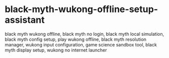 # black-myth-wukong-offline-setup-assistant
black myth wukong offline, black myth no login, black myth local simulation, black myth config setup, play wukong offline, black myth resolution manager, wukong input configuration, game science sandbox tool, black myth display setup, wukong no internet launcher
